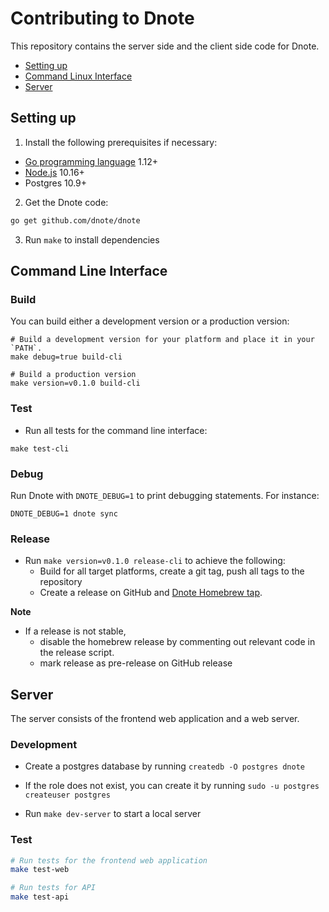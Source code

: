 # Contributing to Dnote

This repository contains the server side and the client side code for Dnote.

* [Setting up](#setting-up)
* [Command Linux Interface](#command-line-interface)
* [Server](#server)

## Setting up

1. Install the following prerequisites if necessary:

* [Go programming language](https://golang.org/dl/) 1.12+
* [Node.js](https://nodejs.org/) 10.16+
* Postgres 10.9+

2. Get the Dnote code:

```sh
go get github.com/dnote/dnote
```

3. Run `make` to install dependencies

## Command Line Interface

### Build

You can build either a development version or a production version:

```
# Build a development version for your platform and place it in your `PATH`.
make debug=true build-cli

# Build a production version
make version=v0.1.0 build-cli
```

### Test

* Run all tests for the command line interface:

```
make test-cli
```

### Debug

Run Dnote with `DNOTE_DEBUG=1` to print debugging statements. For instance:

```
DNOTE_DEBUG=1 dnote sync
```

### Release

* Run `make version=v0.1.0 release-cli` to achieve the following:
  * Build for all target platforms, create a git tag, push all tags to the repository
  * Create a release on GitHub and [Dnote Homebrew tap](https://github.com/dnote/homebrew-dnote).

**Note**

- If a release is not stable,
  - disable the homebrew release by commenting out relevant code in the release script.
  - mark release as pre-release on GitHub release

## Server

The server consists of the frontend web application and a web server.

### Development

* Create a postgres database by running `createdb -O postgres dnote`
* If the role does not exist, you can create it by running `sudo -u postgres createuser postgres`

* Run `make dev-server` to start a local server

### Test

```bash
# Run tests for the frontend web application
make test-web

# Run tests for API
make test-api
```

